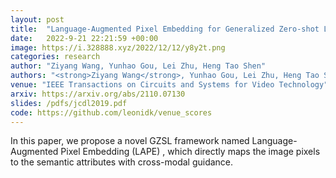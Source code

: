 ```yaml
---
layout: post
title:  "Language-Augmented Pixel Embedding for Generalized Zero-shot Learning"
date:   2022-9-21 22:21:59 +00:00
image: https://i.328888.xyz/2022/12/12/y8y2t.png
categories: research
author: "Ziyang Wang, Yunhao Gou, Lei Zhu, Heng Tao Shen"
authors: "<strong>Ziyang Wang</strong>, Yunhao Gou, Lei Zhu, Heng Tao Shen"
venue: "IEEE Transactions on Circuits and Systems for Video Technology"
arxiv: https://arxiv.org/abs/2110.07130 
slides: /pdfs/jcdl2019.pdf
code: https://github.com/leonidk/venue_scores 
---
```

In this paper, we propose a novel GZSL framework named Language-Augmented Pixel Embedding (LAPE) , which directly maps the image pixels to the semantic attributes with cross-modal guidance.
